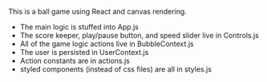 This is a ball game using React and canvas rendering.

- The main logic is stuffed into App.js
- The score keeper, play/pause button, and speed slider live in Controls.js
- All of the game logic actions live in BubbleContext.js
- The user is persisted in UserContext.js
- Action constants are in actions.js
- styled components (instead of css files) are all in styles.js
